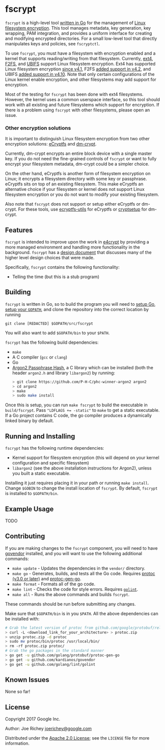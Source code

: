 # fscrypt

<!-- TODO: Insert link to fscryptctl when it is released -->
`fscrypt` is a high-level tool [written in Go](https://golang.org) for the
management of [Linux filesystem encryption](https://lwn.net/Articles/639427).
This tool manages metadata, key generation, key wrapping, PAM integration, and
provides a uniform interface for creating and modifying encrypted directories.
For a small low-level tool that directly manipulates keys and policies, see
`fscryptctl`.

To use `fscrypt`, you must have a filesystem with encryption enabled and a
kernel that supports reading/writing from that filesystem. Currently,
[ext4](https://en.wikipedia.org/wiki/Ext4),
[F2FS](https://en.wikipedia.org/wiki/F2FS), and
[UBIFS](https://en.wikipedia.org/wiki/UBIFS) support Linux filesystem
encryption. Ext4 has supported Linux filesystem encryption
[since v4.1](https://lwn.net/Articles/639427), F2FS
[added support in v4.2](https://lwn.net/Articles/649652), and UBIFS
[added support in v4.10](https://lwn.net/Articles/707900). Note that only
certain configurations of the Linux kernel enable encryption, and other
filesystems may add support for encryption.

Most of the testing for `fscrypt` has been done with ext4 filesystems. However,
the kernel uses a common userspace interface, so this tool should work with all
existing and future filesystems which support for encryption. If there is a
problem using `fscrypt` with other filesystems, please open an issue.

### Other encryption solutions

It is important to distinguish Linux filesystem encryption from two other
encryption solutions: [eCryptfs](https://en.wikipedia.org/wiki/ECryptfs) and
[dm-crypt](https://en.wikipedia.org/wiki/Dm-crypt).

Currently, dm-crypt encrypts an entire block device with a single master key. If
you do not need the fine-grained controls of `fscrypt` or want to fully encrypt
your filesystem metadata, dm-crypt could be a simpler choice.

On the other hand, eCryptfs is another form of filesystem encryption on Linux;
it encrypts a filesystem directory with some key or passphrase. eCryptfs sits on
top of an existing filesystem. This make eCryptfs an alternative choice if your
filesystem or kernel does not support Linux filesystem encryption or you do not
want to modify your existing filesystem.

Also note that `fscrypt` does not support or setup either eCryptfs or dm-crypt.
For these tools, use
[ecryptfs-utils](https://packages.debian.org/source/jessie/ecryptfs-utils) for
eCryptfs or [cryptsetup](https://linux.die.net/man/8/cryptsetup) for dm-crypt.

## Features

`fscrypt` is intended to improve upon the work in
[e4crypt](http://man7.org/linux/man-pages/man8/e4crypt.8.html) by providing a
more managed environment and handling more functionality in the
background. `fscrypt` has a [design document](https://goo.gl/55cCrI) that
discusses many of the higher level design choices that were made.

<!-- TODO add in features when command-line interface is complete -->
Specifically, `fscrypt` contains the following functionality:
*   Telling the time (but this is a stub program)

## Building

`fscrypt` is written in Go, so to build the program you will need to
[setup Go](https://golang.org/doc/install),
[setup your `GOPATH`](https://golang.org/doc/code.html#GOPATH), and clone the
repository into the correct location by running
```shell <!-- TODO: Change git clone URL before public release -->
git clone [REDACTED] $GOPATH/src/fscrypt
```
You will also want to add `$GOPATH/bin` to your `$PATH`.

`fscrypt` has the following build dependencies:
*   `make`
*   A C compiler (`gcc` or `clang`)
*   Go
*   [Argon2 Passphrase Hash](https://github.com/P-H-C/phc-winner-argon2), a C
    library which can be installed (both the header `argon2.h` and library
    `libargon2`) by running:
    ```bash
    > git clone https://github.com/P-H-C/phc-winner-argon2 argon2
    > cd argon2
    > make
    > sudo make install
    ```

Once this is setup, you can run `make fscrypt` to build the executable in
`build/fscrypt`. Pass `"LDFLAGS += -static"` to `make` to get a static
executable. If a Go project contains C code, the go compiler produces a
dynamically linked binary by default.

## Running and Installing

`fscrypt` has the following runtime dependencies:
*   Kernel support for filesystem encryption (this will depend on your kernel
    configuration and specific filesystem)
*   `libargon2` (see the above installation instructions for Argon2), unless you
    built a static executable.

Installing it just requires placing it in your path or running `make install`.
Change `$GOBIN` to change the install location of `fscrypt`. By default,
`fscrypt` is installed to `$GOPATH/bin`.

## Example Usage

TODO

## Contributing

If you are making changes to the `fscrypt` component, you will need to have
[govendor](https://github.com/kardianos/govendor) installed, and you will want
to use the following additional commands:
*   `make update` - Updates the dependencies in the `vendor/` directory.
*   `make go` - Generates, builds, and tests all the Go code. Requires
    [protoc (v3.0 or later)](https://github.com/google/protobuf/releases) and
    [protoc-gen-go](https://github.com/golang/protobuf).
*   `make format` - Formats all of the go code.
*   `make lint` - Checks the code for style errors. Requires
    [`golint`](https://github.com/golang/lint).
*   `make all` - Runs the above commands and builds `fscrypt`.

These commands should be run before submitting any changes.

Make sure that `$GOPATH/bin` is in you `$PATH`. All the above dependencies can
be installed with:
``` bash
# Grab the latest version of protoc from github.com/google/protobuf/releases
> curl -L <download_link_for_your_architecture> > protoc.zip
> unzip protoc.zip -d protoc
> sudo mv protoc/bin/protoc /usr/local/bin/
> rm -rf protoc.zip protoc/
# Grab the go packages in the standard manner
> go get -u github.com/golang/protobuf/protoc-gen-go
> go get -u github.com/kardianos/govendor
> go get -u github.com/golang/lint/golint
```

## Known Issues

None so far!

## License

Copyright 2017 Google Inc.

Author: Joe Richey <joerichey@google.com>

Distributed under the
[Apache 2.0 License](https://www.apache.org/licenses/LICENSE-2.0); see the
`LICENSE` file for more information.
